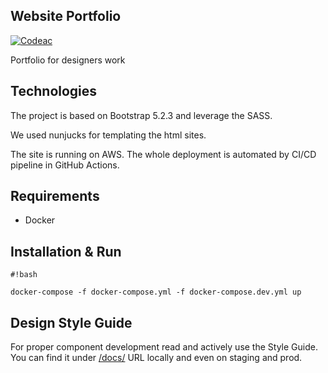 Website Portfolio
--------

[![Codeac](https://static.codeac.io/badges/2-301952939.svg "Codeac")](https://app.codeac.io/github/ticha-website/website-portfolio)

Portfolio for designers work

## Technologies

The project is based on Bootstrap 5.2.3 and leverage the SASS.

We used nunjucks for templating the html sites.

The site is running on AWS. The whole deployment is automated by CI/CD pipeline in GitHub Actions.

## Requirements
 - Docker


## Installation & Run

```
#!bash

docker-compose -f docker-compose.yml -f docker-compose.dev.yml up
```


## Design Style Guide

For proper component development read and actively use the Style Guide.
You can find it under [/docs/](http://localhost:8000/docs/) URL locally and even on staging and prod.
